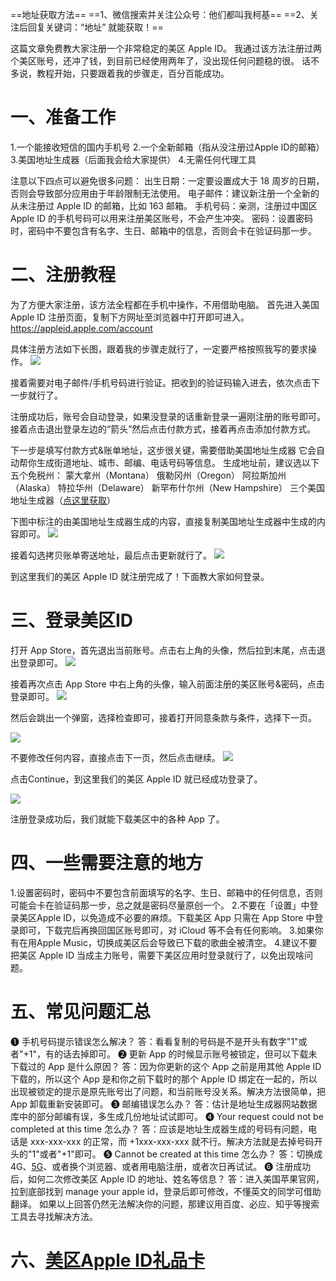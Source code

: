 ==地址获取方法==
==1、微信搜索并关注公众号：他们都叫我柯基==
==2、关注后回复关键词：“地址” 就能获取！==

这篇文章免费教大家注册一个非常稳定的美区 Apple ID。
我通过该方法注册过两个美区账号，还冲了钱，到目前已经使用两年了，没出现任何问题稳的很。
话不多说，教程开始，只要跟着我的步骤走，百分百能成功。

# 一、准备工作

1.一个能接收短信的国内手机号
2.一个全新邮箱（指从没注册过Apple ID的邮箱）
3.美国地址生成器（后面我会给大家提供）
4.无需任何代理工具

注意以下四点可以避免很多问题：
出生日期：一定要设置成大于 18 周岁的日期，否则会导致部分应用由于年龄限制无法使用。
电子邮件：建议新注册一个全新的从未注册过 Apple ID 的邮箱，比如 163 邮箱。
手机号码：亲测，注册过中国区 Apple ID 的手机号码可以用来注册美区账号，不会产生冲突。
密码：设置密码时，密码中不要包含有名字、生日、邮箱中的信息，否则会卡在验证码那一步。

# 二、注册教程

为了方便大家注册，该方法全程都在手机中操作，不用借助电脑。
首先进入美国 Apple ID 注册页面，复制下方网址至浏览器中打开即可进入。
https://appleid.apple.com/account

具体注册方法如下长图，跟着我的步骤走就行了，一定要严格按照我写的要求操作。
![](E:\2笔记\美区ID\图片\1.png)

接着需要对电子邮件/手机号码进行验证。把收到的验证码输入进去，依次点击下一步就行了。

注册成功后，账号会自动登录，如果没登录的话重新登录一遍刚注册的账号即可。
接着点击退出登录左边的“箭头”然后点击付款方式，接着再点击添加付款方式。

下一步是填写付款方式&账单地址，这步很关键，需要借助美国地址生成器
它会自动帮你生成街道地址、城市、邮编、电话号码等信息。
生成地址前，建议选以下五个免税州：
蒙大拿州（Montana）
俄勒冈州（Oregon）
阿拉斯加州（Alaska）
特拉华州（Delaware）
新罕布什尔州（New Hampshire）
三个美国地址生成器（[点这里获取](https://link.zhihu.com/?target=https://mp.weixin.qq.com/s?__biz=Mzg5ODYwOTk3Nw==&mid=2247485842&idx=1&sn=e2017929ea140600290ec3d1d854b5e5&chksm=c05eafc4f72926d2be2fbc542011cbc68c95c70f66c6f0ff0c4218a8af80ee6d10e78bf0fb9b#rd)）

下图中标注的由美国地址生成器生成的内容，直接复制美国地址生成器中生成的内容即可。
![](E:\2笔记\美区ID\图片\2.png)

接着勾选拷贝账单寄送地址，最后点击更新就行了。
![](E:\2笔记\美区ID\图片\3.png)

到这里我们的美区 Apple ID 就注册完成了！下面教大家如何登录。

# 三、登录美区ID

打开 App Store，首先退出当前账号。点击右上角的头像，然后拉到末尾，点击退出登录即可。
![](E:\2笔记\美区ID\图片\4.png)

接着再次点击 App Store 中右上角的头像，输入前面注册的美区账号&密码，点击登录即可。
![](E:\2笔记\美区ID\图片\5.png)

然后会跳出一个弹窗，选择检查即可，接着打开同意条款与条件，选择下一页。

![](E:\2笔记\美区ID\图片\6.png)

不要修改任何内容，直接点击下一页，然后点击继续。
![](E:\2笔记\美区ID\图片\7.png)

点击Continue，到这里我们的美区 Apple ID 就已经成功登录了。

![](E:\2笔记\美区ID\图片\8.png)

注册登录成功后，我们就能下载美区中的各种 App 了。

# 四、一些需要注意的地方

1.设置密码时，密码中不要包含前面填写的名字、生日、邮箱中的任何信息，否则可能会卡在验证码那一步，总之就是密码尽量原创一个。
2.不要在「设置」中登录美区Apple ID，以免造成不必要的麻烦。下载美区 App 只需在 App Store 中登录即可，下载完后再换回国区账号即可，对 iCloud 等不会有任何影响。
3.如果你有在用Apple Music，切换成美区后会导致已下载的歌曲全被清空。
4.建议不要把美区 Apple ID 当成主力账号，需要下美区应用时登录就行了，以免出现啥问题。

# 五、常见问题汇总

➊ 手机号码提示错误怎么解决？
答：看看复制的号码是不是开头有数字"1"或者"+1"，有的话去掉即可。
➋ 更新 App 的时候显示账号被锁定，但可以下载未下载过的 App 是什么原因？
答：因为你更新的这个 App 之前是用其他 Apple ID 下载的，所以这个 App 是和你之前下载时的那个 Apple ID 绑定在一起的，所以出现被锁定的提示是原先账号出了问题，和当前账号没关系。解决方法很简单，把 App 卸载重新安装即可。
➌ 邮编错误怎么办？
答：估计是地址生成器网站数据库中的部分邮编有误，多生成几份地址试试即可。
➍ Your request could not be completed at this time 怎么办？
答：应该是地址生成器生成的号码有问题，电话是 xxx-xxx-xxx 的正常，而 +1xxx-xxx-xxx 就不行。解决方法就是去掉号码开头的"1"或者"+1"即可。
➎ Cannot be created at this time 怎么办？
答：切换成 4G、[5G](https://so.csdn.net/so/search?q=5G&spm=1001.2101.3001.7020)、或者换个浏览器、或者用电脑注册，或者次日再试试。
➏ 注册成功后，如何二次修改美区 Apple ID 的地址、姓名等信息？
答：进入美国苹果官网，拉到底部找到 manage your apple id，登录后即可修改，不懂英文的同学可借助翻译。
如果以上回答仍然无法解决你的问题，那建议用百度、必应、知乎等搜索工具去寻找解决方法。

# 六、[美区Apple ID礼品卡](https://zhuanlan.zhihu.com/p/476434200)